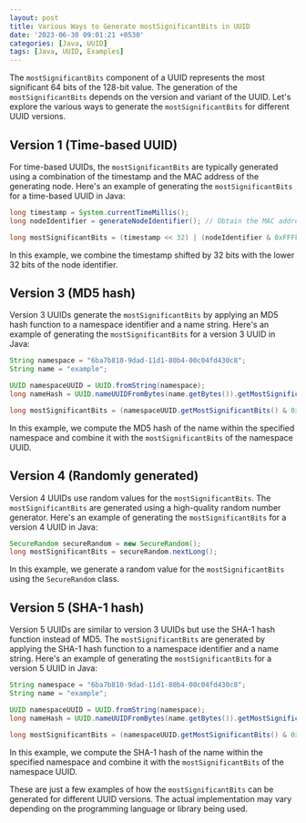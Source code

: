 ```yaml
---
layout: post
title: Various Ways to Generate mostSignificantBits in UUID
date: '2023-06-30 09:01:21 +0530'
categories: [Java, UUID]
tags: [Java, UUID, Examples]
---
```


The `mostSignificantBits` component of a UUID represents the most significant 64 bits of the 128-bit value. The generation of the `mostSignificantBits` depends on the version and variant of the UUID. Let's explore the various ways to generate the `mostSignificantBits` for different UUID versions.

## Version 1 (Time-based UUID)

For time-based UUIDs, the `mostSignificantBits` are typically generated using a combination of the timestamp and the MAC address of the generating node. Here's an example of generating the `mostSignificantBits` for a time-based UUID in Java:

```java
long timestamp = System.currentTimeMillis();
long nodeIdentifier = generateNodeIdentifier(); // Obtain the MAC address or a unique node identifier

long mostSignificantBits = (timestamp << 32) | (nodeIdentifier & 0xFFFFFFFFL);
```

In this example, we combine the timestamp shifted by 32 bits with the lower 32 bits of the node identifier.

## Version 3 (MD5 hash)

Version 3 UUIDs generate the `mostSignificantBits` by applying an MD5 hash function to a namespace identifier and a name string. Here's an example of generating the `mostSignificantBits` for a version 3 UUID in Java:

```java
String namespace = "6ba7b810-9dad-11d1-80b4-00c04fd430c8";
String name = "example";

UUID namespaceUUID = UUID.fromString(namespace);
long nameHash = UUID.nameUUIDFromBytes(name.getBytes()).getMostSignificantBits();

long mostSignificantBits = (namespaceUUID.getMostSignificantBits() & 0xFFFFFFFFFFFF0FFFL) | 0x0000000000003000L | (nameHash & 0x0000000000000FFFL);
```

In this example, we compute the MD5 hash of the name within the specified namespace and combine it with the `mostSignificantBits` of the namespace UUID.

## Version 4 (Randomly generated)

Version 4 UUIDs use random values for the `mostSignificantBits`. The `mostSignificantBits` are generated using a high-quality random number generator. Here's an example of generating the `mostSignificantBits` for a version 4 UUID in Java:

```java
SecureRandom secureRandom = new SecureRandom();
long mostSignificantBits = secureRandom.nextLong();
```

In this example, we generate a random value for the `mostSignificantBits` using the `SecureRandom` class.

## Version 5 (SHA-1 hash)

Version 5 UUIDs are similar to version 3 UUIDs but use the SHA-1 hash function instead of MD5. The `mostSignificantBits` are generated by applying the SHA-1 hash function to a namespace identifier and a name string. Here's an example of generating the `mostSignificantBits` for a version 5 UUID in Java:

```java
String namespace = "6ba7b810-9dad-11d1-80b4-00c04fd430c8";
String name = "example";

UUID namespaceUUID = UUID.fromString(namespace);
long nameHash = UUID.nameUUIDFromBytes(name.getBytes()).getMostSignificantBits();

long mostSignificantBits = (namespaceUUID.getMostSignificantBits() & 0xFFFFFFFFFFFF0FFFL) | 0x0000000000005000L | (nameHash & 0x0000000000000FFFL);
```

In this example, we compute the SHA-1 hash of the name within the specified namespace and combine it with the `mostSignificantBits` of the namespace UUID.

These are just a few examples of how the `mostSignificantBits` can be generated for different UUID versions. The actual implementation may vary depending on the programming language or library being used.